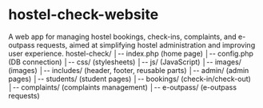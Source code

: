# hostel-check-website
A web app for managing hostel bookings, check-ins, complaints, and e-outpass requests, aimed at simplifying hostel administration and improving user experience.
hostel-check/
│-- index.php           (home page)
│-- config.php          (DB connection)
│-- css/                (stylesheets)
│-- js/                 (JavaScript)
│-- images/             (images)
│-- includes/           (header, footer, reusable parts)
│-- admin/              (admin pages)
│-- students/           (student pages)
│-- bookings/           (check-in/check-out)
│-- complaints/         (complaints management)
│-- e-outpass/          (e-outpass requests)
